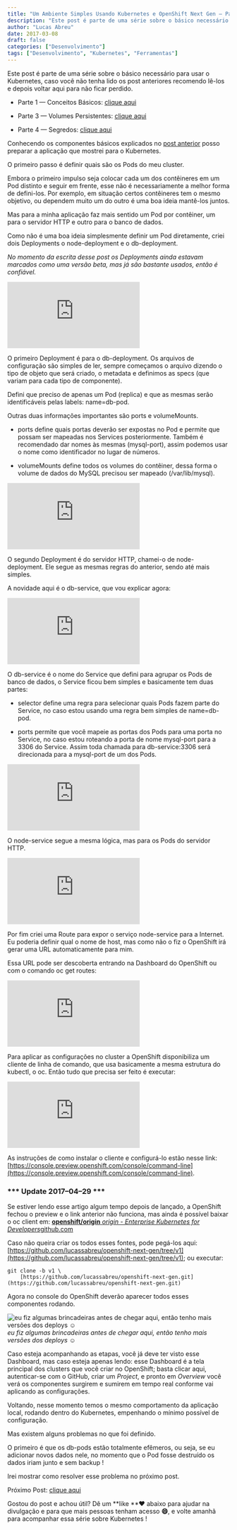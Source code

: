 ```yaml
---
title: "Um Ambiente Simples Usando Kubernetes e OpenShift Next Gen — Parte 2"
description: "Este post é parte de uma série sobre o básico necessário para usar o Kubernetes..."
author: "Lucas Abreu"
date: 2017-03-08
draft: false
categories: ["Desenvolvimento"]
tags: ["Desenvolvimento", "Kubernetes", "Ferramentas"]
---
```


Este post é parte de uma série sobre o básico necessário para usar o Kubernetes, caso você não tenha lido os post anteriores recomendo lê-los e depois voltar aqui para não ficar perdido.

* Parte 1 — Conceitos Básicos: [clique aqui](https://blog.coderockr.com/um-ambiente-simples-usando-kubernetes-e-openshift-next-gen-parte-1-d012d6eb5344)

* Parte 3 — Volumes Persistentes: [clique aqui](https://medium.com/@lucassabreu/um-ambiente-simples-usando-kubernetes-e-openshift-next-gen-parte-3-a36e01e920cb)

* Parte 4 — Segredos: [clique aqui](https://medium.com/@lucassabreu/um-ambiente-simples-usando-kubernetes-e-openshift-next-gen-parte-4-665505dbba59#.akd139siq)

Conhecendo os componentes básicos explicados no [post anterior](https://blog.coderockr.com/um-ambiente-simples-usando-kubernetes-e-openshift-next-gen-parte-1-d012d6eb5344) posso preparar a aplicação que mostrei para o Kubernetes.

O primeiro passo é definir quais são os Pods do meu cluster.

Embora o primeiro impulso seja colocar cada um dos contêineres em um Pod distinto e seguir em frente, esse não é necessariamente a melhor forma de defini-los. Por exemplo, em situação certos contêineres tem o mesmo objetivo, ou dependem muito um do outro é uma boa ideia mantê-los juntos.

Mas para a minha aplicação faz mais sentido um Pod por contêiner, um para o servidor HTTP e outro para o banco de dados.

Como não é uma boa ideia simplesmente definir um Pod diretamente, criei dois Deployments o node-deployment e o db-deployment.

*No momento da escrita desse post os Deployments ainda estavam marcados como uma versão beta, mas já são bastante usados, então é confiável.*

<iframe src="https://medium.com/media/69c84fb1984593949d88a5f2fd61eb60" frameborder=0></iframe>

O primeiro Deployment é para o db-deployment. Os arquivos de configuração são simples de ler, sempre começamos o arquivo dizendo o tipo de objeto que será criado, o metadata e definimos as specs (que variam para cada tipo de componente).

Defini que preciso de apenas um Pod (replica) e que as mesmas serão identificáveis pelas labels: name=db-pod.

Outras duas informações importantes são ports e volumeMounts.

* ports define quais portas deverão ser expostas no Pod e permite que possam ser mapeadas nos Services posteriormente. Também é recomendado dar nomes às mesmas (mysql-port), assim podemos usar o nome como identificador no lugar de números.

* volumeMounts define todos os volumes do contêiner, dessa forma o volume de dados do MySQL precisou ser mapeado (/var/lib/mysql).

<iframe src="https://medium.com/media/6d679886ea7b87dc1ed218faebb1dccf" frameborder=0></iframe>

O segundo Deployment é do servidor HTTP, chamei-o de node-deployment. Ele segue as mesmas regras do anterior, sendo até mais simples.

A novidade aqui é o db-service, que vou explicar agora:

<iframe src="https://medium.com/media/7f99fa74569679b605cf8f8af570ab14" frameborder=0></iframe>

O db-service é o nome do Service que defini para agrupar os Pods de banco de dados, o Service ficou bem simples e basicamente tem duas partes:

* selector define uma regra para selecionar quais Pods fazem parte do Service, no caso estou usando uma regra bem simples de name=db-pod.

* ports permite que você mapeie as portas dos Pods para uma porta no Service, no caso estou roteando a porta de nome mysql-port para a 3306 do Service. Assim toda chamada para db-service:3306 será direcionada para a mysql-port de um dos Pods.

<iframe src="https://medium.com/media/6ad94466f31893ff61116857683ba8f0" frameborder=0></iframe>

O node-service segue a mesma lógica, mas para os Pods do servidor HTTP.

<iframe src="https://medium.com/media/0d9727d5f952a1334027422606daafea" frameborder=0></iframe>

Por fim criei uma Route para expor o serviço node-service para a Internet. Eu poderia definir qual o nome de host, mas como não o fiz o OpenShift irá gerar uma URL automaticamente para mim.

Essa URL pode ser descoberta entrando na Dashboard do OpenShift ou com o comando oc get routes:

<iframe src="https://medium.com/media/72962b149323439800ece6deb133716f" frameborder=0></iframe>

Para aplicar as configurações no cluster a OpenShift disponibiliza um cliente de linha de comando, que usa basicamente a mesma estrutura do kubectl, o oc. Então tudo que precisa ser feito é executar:

<iframe src="https://medium.com/media/5c231de454163f7a6a590edfb652e9f5" frameborder=0></iframe>

As instruções de como instalar o cliente e configurá-lo estão nesse link: [https://console.preview.openshift.com/console/command-line](https://console.preview.openshift.com/console/command-line).

### *** Update 2017–04–29 ***

Se estiver lendo esse artigo algum tempo depois de lançado, a OpenShift fechou o preview e o link anterior não funciona, mas ainda é possível baixar o oc client em:
[**openshift/origin**
*origin - Enterprise Kubernetes for Developers*github.com](https://github.com/openshift/origin/releases)

Caso não queira criar os todos esses fontes, pode pegá-los aqui: [https://github.com/lucassabreu/openshift-next-gen/tree/v1](https://github.com/lucassabreu/openshift-next-gen/tree/v1); ou executar:

    git clone -b v1 \
        [https://github.com/lucassabreu/openshift-next-gen.git](https://github.com/lucassabreu/openshift-next-gen.git)

Agora no console do OpenShift deverão aparecer todos esses componentes rodando.

![eu fiz algumas brincadeiras antes de chegar aqui, então tenho mais versões dos deploys ☺](https://cdn-images-1.medium.com/max/2022/1*YAuHwlP-hLMdmI-f60mjAQ.png)*eu fiz algumas brincadeiras antes de chegar aqui, então tenho mais versões dos deploys ☺*

Caso esteja acompanhando as etapas, você já deve ter visto esse Dashboard, mas caso esteja apenas lendo: esse Dashboard é a tela principal dos clusters que você criar no OpenShift; basta clicar aqui, autenticar-se com o GitHub, criar um *Project*, e pronto em *Overview* você verá os componentes surgirem e sumirem em tempo real conforme vai aplicando as configurações.

Voltando, nesse momento temos o mesmo comportamento da aplicação local, rodando dentro do Kubernetes, empenhando o mínimo possível de configuração.

Mas existem alguns problemas no que foi definido.

O primeiro é que os db-pods estão totalmente efêmeros, ou seja, se eu adicionar novos dados nele, no momento que o Pod fosse destruído os dados iriam junto e sem backup !

Irei mostrar como resolver esse problema no próximo post.

Próximo Post: [clique aqui](https://medium.com/@lucassabreu/um-ambiente-simples-usando-kubernetes-e-openshift-next-gen-parte-3-a36e01e920cb)

Gostou do post e achou útil? Dê um **like **❤ abaixo para ajudar na divulgação e para que mais pessoas tenham acesso **😄**, e volte amanhã para acompanhar essa série sobre Kubernetes !
